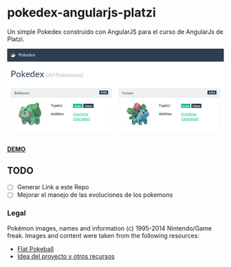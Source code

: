# pokedex-angularjs-platzi

Un simple Pokedex construido con AngularJS para el curso de AngularJs de Platzi.

![Pokedex Demo](https://raw.githubusercontent.com/sebathomson/pokedex-angularjs-platzi/master/assets/img/pokedex-demo.png)

[**DEMO**](http://sebathomson.cl/projects/pokedex-angularjs-platzi/)

## TODO
* [ ] Generar Link a este Repo
* [ ] Mejorar el manejo de las evoluciones de los pokemons

### Legal

Pokémon images, names and information (c) 1995-2014 Nintendo/Game freak.
Images and content were taken from the following resources:

* [Flat Pokeball](http://himitsunochikara.deviantart.com/art/Flat-Pokeball-415211132)
* [Idea del proyecto y otros recursos](https://github.com/proyectos-mejorandola/pokedex)